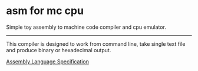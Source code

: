 # asm for mc cpu

Simple toy assembly to machine code compiler and cpu emulator.
___
This compiler is designed to work from command line, take single text file
and produce binary or hexadecimal output.

[Assembly Language Specification](doc/assembly.md)